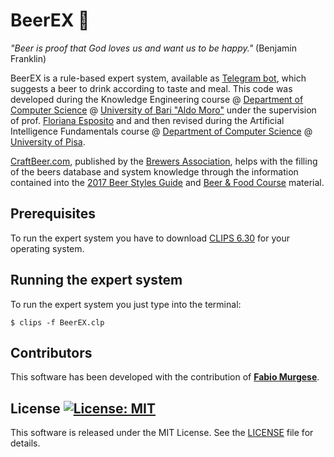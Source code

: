 # BeerEX :beer:

*"Beer is proof that God loves us and want us to be happy."* (Benjamin Franklin)

BeerEX is a rule-based expert system, available as [Telegram bot](https://t.me/BeerEXpertBot), which suggests a beer 
to drink according to taste and meal. This code was developed during the Knowledge Engineering course @ 
[Department of Computer Science](http://www.uniba.it/ricerca/dipartimenti/informatica) @ 
[University of Bari "Aldo Moro"](http://www.uniba.it/) under the supervision of prof. 
[Floriana Esposito](http://lacam.di.uniba.it/people/FlorianaEsposito.html) and and then revised during the 
Artificial Intelligence Fundamentals course @ 
[Department of Computer Science](https://www.di.unipi.it/en/) @ [University of Pisa](https://www.unipi.it/index.php/english).

[CraftBeer.com](https://www.craftbeer.com), published by the [Brewers Association](https://www.brewersassociation.org/), 
helps with the filling of the beers database and system knowledge through the information contained into the 
[2017 Beer Styles Guide](https://www.craftbeer.com/wp-content/uploads/2014/12/craftbeerdotcom-beer-styles.pdf) and 
[Beer & Food Course](http://www.craftbeer.com/wp-content/uploads/CB_Food_Course/BeerAndFoodCourse.pdf) material.

## Prerequisites

To run the expert system you have to download [CLIPS 6.30](https://sourceforge.net/projects/clipsrules/files/CLIPS/6.30/) 
for your operating system.

## Running the expert system

To run the expert system you just type into the terminal:

```
$ clips -f BeerEX.clp
```

## Contributors

This software has been developed with the contribution of [**Fabio Murgese**](https://github.com/FabioMurgese).

## License [![License: MIT](https://img.shields.io/badge/License-MIT-yellow.svg)](https://opensource.org/licenses/MIT)

This software is released under the MIT License. See the [LICENSE](LICENSE) file for details.
